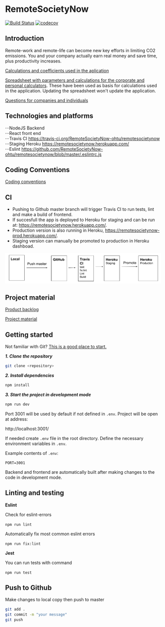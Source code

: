 # RemoteSocietyNow

[![Build Status](https://travis-ci.org/RemoteSocietyNow-ohtu/remotesocietynow.svg?branch=master)](https://travis-ci.org/RemoteSocietyNow-ohtu/remotesocietynow)
[![codecov](https://codecov.io/gh/RemoteSocietyNow-ohtu/remotesocietynow/branch/master/graph/badge.svg)](https://codecov.io/gh/RemoteSocietyNow-ohtu/remotesocietynow)

## Introduction ##

Remote-work and remote-life can become new key efforts in limiting CO2 emissions.
You and your company actually earn real money and save time, plus productivity increases.

[Calculations and coefficients used in the aplication](https://github.com/RemoteSocietyNow-ohtu/remotesocietynow/tree/master/server/services/calculations)

[Spreadsheet with parameters and calculations for the corporate and personal calculators](https://docs.google.com/spreadsheets/d/1Webbfedw-tmu-4WKUP6FB50YgrQR_gDCCqT1QPpErhA/edit#gid=0). These have been used as basis for calculations used in the application. Updating the spreadsheet won't update the application.

[Questions for companies and individuals](https://github.com/RemoteSocietyNow-ohtu/remotesocietynow/tree/master/server/services/questions)

## Technologies and platforms ##
⋅⋅⋅NodeJS Backend  
⋅⋅⋅React front end  
⋅⋅⋅Travis CI https://travis-ci.org/RemoteSocietyNow-ohtu/remotesocietynow  
⋅⋅⋅Staging Heroku https://remotesocietynow.herokuapp.com/  
⋅⋅⋅Eslint https://github.com/RemoteSocietyNow-ohtu/remotesocietynow/blob/master/.eslintrc.js

## Coding Conventions ##

[Coding conventions](./docs/conventions.md)

## CI ##
- Pushing to Github master branch will trigger Travis CI to run tests, lint and make a build of frontend. 
- If succesfull the app is deployed to Heroku for staging and can be run at: https://remotesocietynow.herokuapp.com/. 
- Production version is also running in Heroku, https://remotesocietynow-prod.herokuapp.com/. 
- Staging version can manually be promoted to production in Heroku dashboad.

![Local -> (push to master) -> Github -> Travis CI -> Heroku staging -> (promote) -> Heroku production](https://github.com/RemoteSocietyNow-ohtu/remotesocietynow/blob/master/docs/CI-flow.png)

## Project material ##
[Product backlog](https://docs.google.com/spreadsheets/d/1H6ewmum8H_-1ys8o97zC2eXteDIf6e95wRCZ0LieV_k/edit#gid=0)

[Project material](https://drive.google.com/drive/u/0/folders/1GVvuDHmdUf5uLAVlLryk453dS2npBOY0?ths=true)

## Getting started ##
Not familiar with Git? [This is a good place to start.](https://tkt-lapio.github.io/git-en/)

***1. Clone the repository***

```bash
git clone <repository>
```

***2. Install dependencies***

```bash
npm install
```

***3. Start the project in development mode***

```bash
npm run dev
```

Port 3001 will be used by default if not defined in `.env`. Project will be open at address:

http://localhost:3001/

If needed create `.env` file in the root directory. Define the necessary environment variables in `.env`.

Example contents of `.env`:

```
PORT=3001
```

Backend and frontend are automatically built after making changes to the code in development mode. 

## Linting and testing ##

**Eslint**

Check for eslint-errors

`npm run lint`

Automatically fix most common eslint errors

`npm run fix:lint`

**Jest**

You can run tests with command

`npm run test`

## Push to Github

Make changes to local copy then push to master
```bash
git add .
git commit -m "your message"
git push
```
